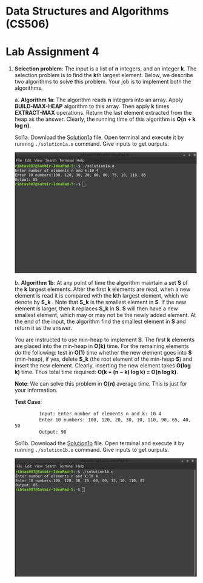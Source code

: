# Data Structures and Algorithms (CS506)
# Lab Assignment 4

1. **Selection problem**: The input is a list of **n** integers, and an integer **k**. The selection problem is to find the **k**th largest element. Below, we describe two algorithms to solve this problem. Your job is to implement both the algorithms.
      
      a. **Algorithm 1a**: The algorithm reads **n** integers into an array. Apply **BUILD-MAX-HEAP** algorithm to this array. Then apply **k** times **EXTRACT-MAX** operations. Return the last element extracted from the heap as the answer. Clearly, the running time of this algorithm is
**O(n + k log n)**.

      Sol1a. Download the [Solution1a](solution1a.o) file. Open terminal and execute it by running `./solution1a.o` command. Give inputs to get ourputs.

      ![Output1a](output/solution1a.png)

      b. **Algorithm 1b**: At any point of time the algorithm maintain a set **S** of the **k** largest elements. After the first **k** elements are read, when a new element is read it is compared with the **k**th largest element, which we denote by **S_k** . Note that **S_k** is the smallest element in **S**. If the new element is larger, then it replaces **S_k** in **S**. **S** will then have a new smallest element, which may or may not be the newly added element. At the end of the input, the algorithm find the smallest element in **S** and return it as the answer.

   You are instructed to use min-heap to implement **S**. The first **k** elements are placed into the min-heap in **O(k)** time. For the remaining elements do the following: test in **O(1)** time whether the new element goes into **S** (min-heap), if yes, delete **S_k** (the root element of the min-heap **S**) and insert the new element. Clearly, inserting the new element takes **O(log k)** time. Thus total time required: **O(k + (n − k) log k) = O(n log k)**. 

   **Note**: We can solve this problem in **O(n)** average time. This is just for your information.

   **Test Case**:

                Input: Enter number of elements n and k: 10 4
                Enter 10 numbers: 100, 120, 20, 30, 10, 110, 90, 65, 40, 50
                Output: 90
   
   Sol1b. Download the [Solution1b](solution1b.o) file. Open terminal and execute it by running `./solution1b.o` command. Give inputs to get ourputs.

   ![Output1b](output/solution1b.png)
